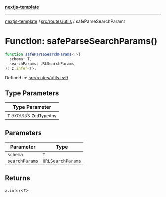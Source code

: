 [**nextjs-template**](../../../../README.md)

---

[nextjs-template](../../../../README.md) / [src/routes/utils](../README.md) / safeParseSearchParams

# Function: safeParseSearchParams()

```ts
function safeParseSearchParams<T>(
  schema: T,
  searchParams: URLSearchParams,
): z.infer<T>;
```

Defined in: [src/routes/utils.ts:9](https://github.com/Its-Satyajit/nextjs-template/blob/main/src/routes/utils.ts#L9)

## Type Parameters

| Type Parameter             |
| -------------------------- |
| `T` _extends_ `ZodTypeAny` |

## Parameters

| Parameter      | Type              |
| -------------- | ----------------- |
| `schema`       | `T`               |
| `searchParams` | `URLSearchParams` |

## Returns

`z.infer`\<`T`\>
